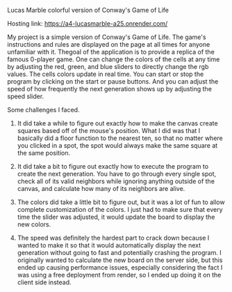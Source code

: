 Lucas Marble colorful version of Conway's Game of Life

Hosting link: https://a4-lucasmarble-a25.onrender.com/

My project is a simple version of Conway's Game of Life. The game's instructions and rules are displayed on the page at all times for anyone unfamiliar with it. Thegoal of the application is to provide a replica of the famous 0-player game. One can change the colors of the cells at any time by adjusting the red, green, and blue sliders to directly change the rgb values. The cells colors update in real time. You can start or stop the program by clicking on the start or pause buttons. And you can adjust the speed of how frequently the next generation shows up by adjusting the speed slider.

Some challenges I faced.

1. It did take a while to figure out exactly how to make the canvas create squares based off of the mouse's position. What I did was that I basically did a floor function to the nearest ten, so that no matter where you clicked in a spot, the spot would always make the same square at the same position.

2. It did take a bit to figure out exactly how to execute the program to create the next generation. You have to go through every single spot, check all of its valid neighbors while ignoring anything outside of the canvas, and calculate how many of its neighbors are alive.

3. The colors did take a little bit to figure out, but it was a lot of fun to allow complete customization of the colors. I just had to make sure that every time the slider was adjusted, it would update the board to display the new colors.

4. The speed was definitely the hardest part to crack down because I wanted to make it so that it would automatically display the next generation without going to fast and potentially crashing the program. I originally wanted to calculate the new board on the server side, but this ended up causing performance issues, especially considering the fact I was using a free deployment from render, so I ended up doing it on the client side instead.


